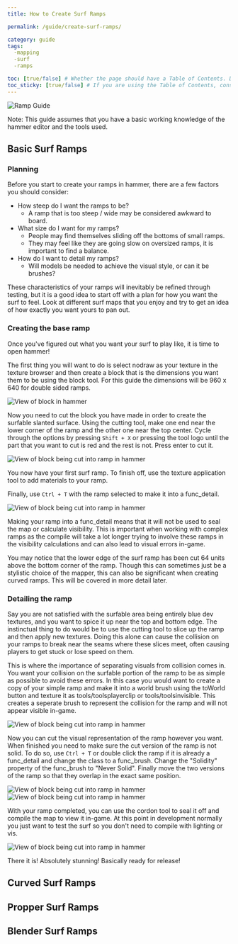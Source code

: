 ```yaml
---
title: How to Create Surf Ramps

permalink: /guide/create-surf-ramps/

category: guide
tags:
  -mapping
  -surf
  -ramps

toc: [true/false] # Whether the page should have a Table of Contents. Defaults to false.
toc_sticky: [true/false] # If you are using the Table of Contents, consider setting this to true if the page is long.
---
```


<img src="/assets/images/guide_headers/guide_create_surf_ramps.jpg" alt="Ramp Guide" style="display: block; margin: auto;">

<div class="note info">
	<p>
	Note: This guide assumes that you have a basic working knowledge of the hammer editor and the tools used.
	</p>
</div>

## Basic Surf Ramps

### Planning

Before you start to create your ramps in hammer, there are a few factors you should consider:
- How steep do I want the ramps to be?
	- A ramp that is too steep / wide may be considered awkward to board.
- What size do I want for my ramps?
	- People may find themselves sliding off the bottoms of small ramps.
	- They may feel like they are going slow on oversized ramps, it is important to find a balance.
- How do I want to detail my ramps?
	- Will models be needed to achieve the visual style, or can it be brushes?

These characteristics of your ramps will inevitably be refined through testing, but it is a good idea to start off with a plan for how you want the surf to feel. 
Look at different surf maps that you enjoy and try to get an idea of how exactly you want yours to pan out.

### Creating the base ramp

Once you've figured out what you want your surf to play like, it is time to open hammer!  
  
The first thing you will want to do is select nodraw as your texture in the texture browser and then create a block that is the dimensions you want them to be using the block tool. 
For this guide the dimensions will be 960 x 640 for double sided ramps.

<img src="/assets/images/ramps_guide/guide_block.jpg" alt="View of block in hammer" style="display: block; margin: auto;">

Now you need to cut the block you have made in order to create the surfable slanted surface. Using the cutting tool, make one end near the lower corner of the ramp and the other one near the top center. 
Cycle through the options by pressing `Shift + X` or pressing the tool logo until the part that you want to cut is red and the rest is not. Press enter to cut it.

<img src="/assets/images/ramps_guide/guide_cut.jpg" alt="View of block being cut into ramp in hammer" style="display: block; margin: auto;">

You now have your first surf ramp. To finish off, use the texture application tool to add materials to your ramp.  
  
Finally, use `Ctrl + T` with the ramp selected to make it into a func_detail.  

<img src="/assets/images/ramps_guide/guide_firstramp.jpg" alt="View of block being cut into ramp in hammer" style="display: block; margin: auto;">
  
Making your ramp into a func_detail means that it will not be used to seal the map or calculate visibility. 
This is important when working with complex ramps as the compile will take a lot longer trying to involve these ramps in the visibility calculations and can also lead to visual errors in-game.  
  
You may notice that the lower edge of the surf ramp has been cut 64 units above the bottom corner of the ramp. 
Though this can sometimes just be a stylistic choice of the mapper, this can also be significant when creating curved ramps. This will be covered in more detail later.

### Detailing the ramp

Say you are not satisfied with the surfable area being entirely blue dev textures, and you want to spice it up near the top and bottom edge. 
The instinctual thing to do would be to use the cutting tool to slice up the ramp and then apply new textures. Doing this alone can cause the collision on your ramps to break near the seams where these slices meet, often causing players to get stuck or lose speed on them.  
  
This is where the importance of separating visuals from collision comes in. You want your collision on the surfable portion of the ramp to be as simple as possible to avoid these errors. 
In this case you would want to create a copy of your simple ramp and make it into a world brush using the toWorld button and texture it as tools/toolsplayerclip or tools/toolsinvisible. This creates a seperate brush to represent the collision for the ramp and will not appear visible in-game.

<img src="/assets/images/ramps_guide/guide_seperatecollisions.jpg" alt="View of block being cut into ramp in hammer" style="display: block; margin: auto;">

Now you can cut the visual representation of the ramp however you want. When finished you need to make sure the cut version of the ramp is not solid. 
To do so, use `Ctrl + T` or double click the ramp if it is already a func_detail and change the class to a func_brush. Change the "Solidity" property of the func_brush to "Never Solid".
Finally move the two versions of the ramp so that they overlap in the exact same position.

<img src="/assets/images/ramps_guide/guide_mergeramp2.jpg" alt="View of block being cut into ramp in hammer" style="display: block; margin: auto;">

<img src="/assets/images/ramps_guide/guide_mergeramp1.jpg" alt="View of block being cut into ramp in hammer" style="display: block; margin: auto;">

With your ramp completed, you can use the cordon tool to seal it off and compile the map to view it in-game. At this point in development normally you just want to test the surf so you don't need to compile with lighting or vis.

<img src="/assets/images/ramps_guide/guide_ingame.jpg" alt="View of block being cut into ramp in hammer" style="display: block; margin: auto;">

There it is! Absolutely stunning! Basically ready for release!

## Curved Surf Ramps

## Propper Surf Ramps

## Blender Surf Ramps